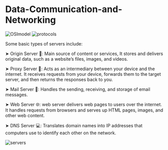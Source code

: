 # Data-Communication-and-Networking
![OSImodel](https://github.com/shreshthajit/Data-Communication-and-Networking/assets/43321488/a9a37865-bf7f-4a35-ac73-19fc36ee3313)
![protocols](https://github.com/shreshthajit/Data-Communication-and-Networking/assets/43321488/36f69bdb-8c51-4408-8f96-2234c62771f0)

Some basic types of servers include:

➤ Origin Server 📂: Main source of content or services, It stores and delivers original data, such as a website’s files, images, and videos.

➤ Proxy Server 🔄: Acts as an intermediary between your device and the internet. It receives requests from your device, forwards them to the target server, and then returns the responses back to you.

➤ Mail Server 📧: Handles the sending, receiving, and storage of email messages.

➤ Web Server 🌐: web server delivers web pages to users over the internet. It handles requests from browsers and serves up HTML pages, images, and other web content.

➤ DNS Server 💻: Translates domain names into IP addresses that computers use to identify each other on the network.

![servers](https://github.com/shreshthajit/Data-Communication-and-Networking/assets/43321488/3c250acb-fcc1-4363-9217-c67e4ae4e535)

